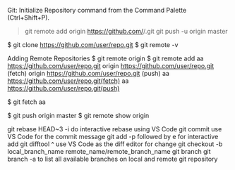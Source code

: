 Git: Initialize Repository command from the Command Palette (Ctrl+Shift+P).

> git remote add origin https://github.com/<repo owner>/<repo name>.git
> git push -u origin master


$ git clone https://github.com/user/repo.git
$ git remote -v

Adding Remote Repositories
$ git remote
origin
$ git remote add aa https://github.com/user/repo.git
origin https://github.com/user/repo.git (fetch)
origin https://github.com/user/repo.git (push)
aa https://github.com/user/repo.git(fetch)
aa https://github.com/user/repo.git(push)

$ git fetch aa

$ git push origin master
$ git remote show origin

git rebase HEAD~3 -i do interactive rebase using VS Code
git commit use VS Code for the commit message
git add -p followed by e for interactive add
git difftool <commit>^ <commit> use VS Code as the diff editor for change
git checkout -b local_branch_name remote_name/remote_branch_name
git branch
git branch -a to list all available branches on local and remote git repository